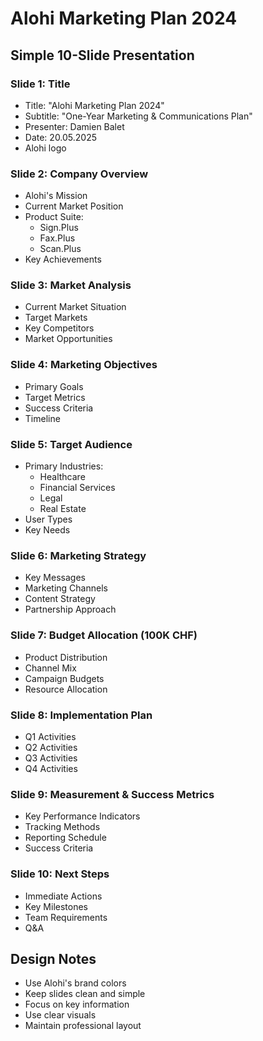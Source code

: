 # Alohi Marketing Plan 2024
## Simple 10-Slide Presentation

### Slide 1: Title
- Title: "Alohi Marketing Plan 2024"
- Subtitle: "One-Year Marketing & Communications Plan"
- Presenter: Damien Balet
- Date: 20.05.2025
- Alohi logo

### Slide 2: Company Overview
- Alohi's Mission
- Current Market Position
- Product Suite:
  - Sign.Plus
  - Fax.Plus
  - Scan.Plus
- Key Achievements

### Slide 3: Market Analysis
- Current Market Situation
- Target Markets
- Key Competitors
- Market Opportunities

### Slide 4: Marketing Objectives
- Primary Goals
- Target Metrics
- Success Criteria
- Timeline

### Slide 5: Target Audience
- Primary Industries:
  - Healthcare
  - Financial Services
  - Legal
  - Real Estate
- User Types
- Key Needs

### Slide 6: Marketing Strategy
- Key Messages
- Marketing Channels
- Content Strategy
- Partnership Approach

### Slide 7: Budget Allocation (100K CHF)
- Product Distribution
- Channel Mix
- Campaign Budgets
- Resource Allocation

### Slide 8: Implementation Plan
- Q1 Activities
- Q2 Activities
- Q3 Activities
- Q4 Activities

### Slide 9: Measurement & Success Metrics
- Key Performance Indicators
- Tracking Methods
- Reporting Schedule
- Success Criteria

### Slide 10: Next Steps
- Immediate Actions
- Key Milestones
- Team Requirements
- Q&A

## Design Notes
- Use Alohi's brand colors
- Keep slides clean and simple
- Focus on key information
- Use clear visuals
- Maintain professional layout 